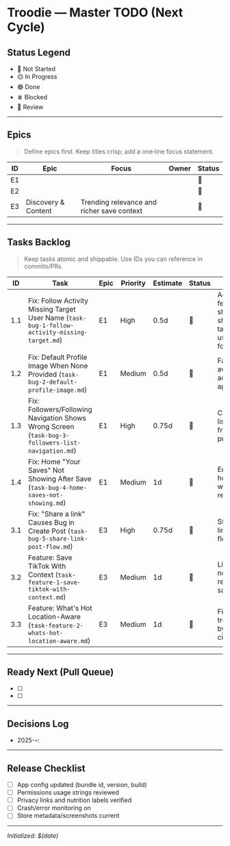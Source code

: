 # Troodie — Master TODO (Next Cycle)

## Status Legend
- 🔴 Not Started
- 🟡 In Progress
- 🟢 Done
- ⏸️ Blocked
- 🔄 Review

---

## Epics

> Define epics first. Keep titles crisp; add a one‑line focus statement.

| ID | Epic | Focus | Owner | Status |
|---|---|---|---|---|
| E1 |  |  |  | 🔴 |
| E2 |  |  |  | 🔴 |
| E3 | Discovery & Content | Trending relevance and richer save context |  | 🔴 |

---

## Tasks Backlog

> Keep tasks atomic and shippable. Use IDs you can reference in commits/PRs.

| ID | Task | Epic | Priority | Estimate | Status | Notes |
|---|---|---|---|---|---|---|
| 1.1 | Fix: Follow Activity Missing Target User Name (`task-bug-1-follow-activity-missing-target.md`) | E1 | High | 0.5d | 🔴 | Activity feed should show target user on follow |
| 1.2 | Fix: Default Profile Image When None Provided (`task-bug-2-default-profile-image.md`) | E1 | Medium | 0.5d | 🔴 | Fallback avatar across app |
| 1.3 | Fix: Followers/Following Navigation Shows Wrong Screen (`task-bug-3-followers-list-navigation.md`) | E1 | High | 0.75d | 🔴 | Correct list routes from profile |
| 1.4 | Fix: Home "Your Saves" Not Showing After Save (`task-bug-4-home-saves-not-showing.md`) | E1 | Medium | 1d | 🔴 | Ensure home widget refreshes |
| 3.1 | Fix: "Share a link" Causes Bug in Create Post (`task-bug-5-share-link-post-flow.md`) | E3 | High | 0.75d | 🔴 | Stabilize link attach flow |
| 3.2 | Feature: Save TikTok With Context (`task-feature-1-save-tiktok-with-context.md`) | E3 | Medium | 1d | 🔴 | Link + note on restaurant save |
| 3.3 | Feature: What's Hot Location-Aware (`task-feature-2-whats-hot-location-aware.md`) | E3 | Medium | 1d | 🔴 | Filter trending by city/region |

---

## Ready Next (Pull Queue)

- [ ]  
- [ ]  

---

## Decisions Log

- 2025-__-__: 

---

## Release Checklist

- [ ] App config updated (bundle id, version, build)
- [ ] Permissions usage strings reviewed
- [ ] Privacy links and nutrition labels verified
- [ ] Crash/error monitoring on
- [ ] Store metadata/screenshots current

---

_Initialized: $(date)_

